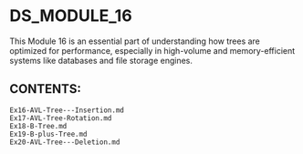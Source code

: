 # DS_MODULE_16
This Module 16 is an essential part of understanding how trees are optimized for performance, especially in high-volume and memory-efficient systems like databases and file storage engines.

## CONTENTS:
```
Ex16-AVL-Tree---Insertion.md 
Ex17-AVL-Tree-Rotation.md
Ex18-B-Tree.md
Ex19-B-plus-Tree.md
Ex20-AVL-Tree---Deletion.md
```
